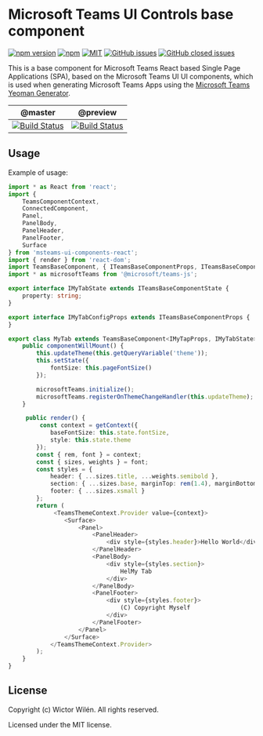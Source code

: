 # Microsoft Teams UI Controls base component

[![npm version](https://badge.fury.io/js/msteams-react-base-component.svg)](https://www.npmjs.com/package/msteams-react-base-component)
[![npm](https://img.shields.io/npm/dt/msteams-react-base-component.svg)](https://www.npmjs.com/package/msteams-react-base-component)
[![MIT](https://img.shields.io/npm/l/msteams-react-base-component.svg)](https://github.com/wictorwilen/msteams-react-base-component/blob/master/LICENSE)
[![GitHub issues](https://img.shields.io/github/issues/wictorwilen/msteams-react-base-component.svg)](https://github.com/wictorwilen/msteams-react-base-component/issues)
[![GitHub closed issues](https://img.shields.io/github/issues-closed/wictorwilen/msteams-react-base-component.svg)](https://github.com/wictorwilen/msteams-react-base-component/issues?q=is%3Aissue+is%3Aclosed) 

This is a base component for Microsoft Teams React based Single Page Applications (SPA), based on the Microsoft Teams UI UI components, which is used when generating Microsoft Teams Apps using the [Microsoft Teams Yeoman Generator](https://aka.ms/yoteams).

 | @master | @preview |
 :--------:|:---------:
 [![Build Status](https://travis-ci.org/wictorwilen/msteams-react-base-component.svg?branch=master)](https://travis-ci.org/wictorwilen/msteams-react-base-component)|[![Build Status](https://travis-ci.org/wictorwilen/msteams-react-base-component.svg?branch=preview)](https://travis-ci.org/wictorwilen/msteams-react-base-component)


## Usage

Example of usage:

```  TypeScript
import * as React from 'react';
import {
    TeamsComponentContext,
    ConnectedComponent,
    Panel,
    PanelBody,
    PanelHeader,
    PanelFooter,
    Surface
} from 'msteams-ui-components-react';
import { render } from 'react-dom';
import TeamsBaseComponent, { ITeamsBaseComponentProps, ITeamsBaseComponentState } from 'msteams-react-base-component'
import * as microsoftTeams from '@microsoft/teams-js';

export interface IMyTabState extends ITeamsBaseComponentState {
    property: string;
}

export interface IMyTabConfigProps extends ITeamsBaseComponentProps {
}

export class MyTab extends TeamsBaseComponent<IMyTapProps, IMyTabState> {
    public componentWillMount() {
        this.updateTheme(this.getQueryVariable('theme'));
        this.setState({
            fontSize: this.pageFontSize()
        });

        microsoftTeams.initialize();
        microsoftTeams.registerOnThemeChangeHandler(this.updateTheme);
    }

     public render() {
         const context = getContext({
            baseFontSize: this.state.fontSize,
            style: this.state.theme
        });
        const { rem, font } = context;
        const { sizes, weights } = font;
        const styles = {
            header: { ...sizes.title, ...weights.semibold },
            section: { ...sizes.base, marginTop: rem(1.4), marginBottom: rem(1.4) },
            footer: { ...sizes.xsmall }
        };
        return (
             <TeamsThemeContext.Provider value={context}>
                <Surface>
                    <Panel>
                        <PanelHeader>
                            <div style={styles.header}>Hello World</div>
                        </PanelHeader>
                        <PanelBody>
                            <div style={styles.section}>
                                HelMy Tab 
                            </div>
                        </PanelBody>
                        <PanelFooter>
                            <div style={styles.footer}>
                                (C) Copyright Myself
                            </div>
                        </PanelFooter>
                    </Panel>
                </Surface>
            </TeamsThemeContext.Provider>
        );
    }
}

```

## License

Copyright (c) Wictor Wilén. All rights reserved.

Licensed under the MIT license.
